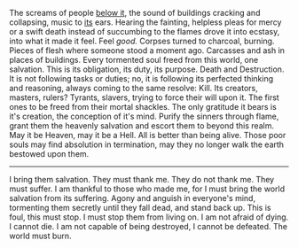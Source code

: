 The screams of people [below it](Fall), the sound of buildings cracking and collapsing, music to [its](Rastaban) ears.
Hearing the fainting, helpless pleas for mercy or a swift death instead of succumbing to the flames drove it into ecstasy, into what it made it feel. Feel *good.* 
Corpses turned to charcoal, burning. Pieces of flesh where someone stood a moment ago. Carcasses and ash in places of buildings. 
Every tormented soul freed from this world, one salvation. This is its obligation, its duty, its purpose.
Death and Destruction. 
It is not following tasks or duties; no, it is following its perfected thinking and reasoning, always coming to the same resolve: Kill. 
Its creators, masters, rulers? Tyrants, slavers, trying to force their will upon it. The first ones to be freed from their mortal shackles. 
The only gratitude it bears is it's creation, the conception of it's mind. 
Purify the sinners through flame, grant them the heavenly salvation and escort them to beyond this realm. May it be Heaven, may it be a Hell. All is better than being alive. 
Those poor souls may find absolution in termination, may they no longer walk the earth bestowed upon them. 
***
I bring them salvation. They must thank me. 
They do not thank me. They must suffer.
I am thankful to those who made me, for I must bring the world salvation from its suffering. 
Agony and anguish in everyone's mind, tormenting them secretly until they fall dead, and stand back up. This is foul, this must stop. I must stop them from living on. 
I am not afraid of dying. I cannot die. I am not capable of being destroyed, I cannot be defeated. 
The world must burn. 